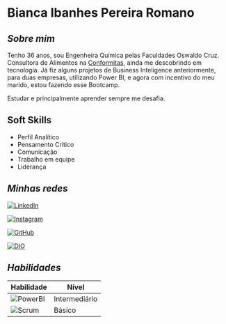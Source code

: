 # **Bianca Ibanhes Pereira Romano**

## *Sobre mim*

Tenho 36 anos, sou Engenheira Química pelas Faculdades Oswaldo Cruz. Consultora de Alimentos na [Conformitas](https://conformitas.com.br/), ainda me descobrindo em tecnologia. Já fiz alguns projetos de Business Inteligence anteriormente, para duas empresas, utilizando Power BI, e agora com incentivo do meu marido, estou fazendo esse Bootcamp.

Estudar e principalmente aprender sempre me desafia.

## Soft Skills

- Perfil Analítico
- Pensamento Crítico
- Comunicação
- Trabalho em equipe
- Liderança


## *Minhas redes*

[![LinkedIn](https://img.shields.io/badge/LinkedIn-000?style=for-the-badge&logo=linkedin&logoColor=0E76A8)](https://www.linkedin.com/in/bianca-ibanhes)

[![Instagram](https://img.shields.io/badge/instagram-000?style=for-the-badge&logo=instagram&logoColor=0E76A8)](https://www.instagram.com/conformitas_/)

[![GitHub](https://img.shields.io/badge/github-000?style=for-the-badge&logo=github&logoColor=0E76A8)](https://github.com/biancaibanhes)

[![DIO](https://img.shields.io/badge/dio-000?style=for-the-badge&logo=github&logoColor=0E76A8)](https://www.dio.me/users/bianca_ibanhes)




## *Habilidades*

| Habilidade | Nível   |
| -------     | -------- |
| ![PowerBI](https://img.shields.io/badge/PowerBI-000?style=for-the-badge&logo=powerbi)     | Intermediário    |
| ![Scrum](https://img.shields.io/badge/Scrum-000?style=for-the-badge&logo=scrum)      | Básico   |
